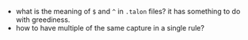 
- what is the meaning of `$` and `^` in `.talon` files? it has something to do with greediness.
- how to have multiple of the same capture in a single rule?
